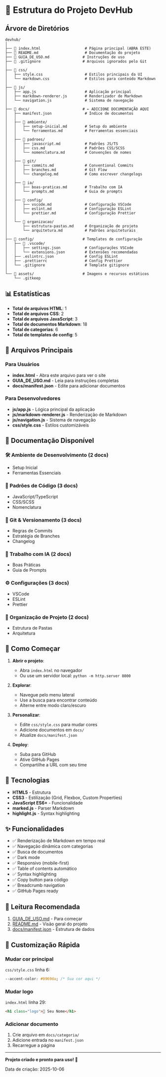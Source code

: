 # 📂 Estrutura do Projeto DevHub

## Árvore de Diretórios

```
devhub/
│
├── 📄 index.html                    # Página principal (ABRA ESTE)
├── 📄 README.md                     # Documentação do projeto
├── 📄 GUIA_DE_USO.md               # Instruções de uso
├── 📄 .gitignore                   # Arquivos ignorados pelo Git
│
├── 📁 css/
│   ├── style.css                   # Estilos principais da UI
│   └── markdown.css                # Estilos para conteúdo Markdown
│
├── 📁 js/
│   ├── app.js                      # Aplicação principal
│   ├── markdown-renderer.js        # Renderizador de Markdown
│   └── navigation.js               # Sistema de navegação
│
├── 📁 docs/                        # ← ADICIONE DOCUMENTAÇÃO AQUI
│   ├── manifest.json               # Índice de documentos
│   │
│   ├── 📁 ambiente/
│   │   ├── setup-inicial.md        # Setup do ambiente
│   │   └── ferramentas.md          # Ferramentas essenciais
│   │
│   ├── 📁 padroes/
│   │   ├── javascript.md           # Padrões JS/TS
│   │   ├── css.md                  # Padrões CSS/SCSS
│   │   └── nomenclatura.md         # Convenções de nomes
│   │
│   ├── 📁 git/
│   │   ├── commits.md              # Conventional Commits
│   │   ├── branches.md             # Git Flow
│   │   └── changelog.md            # Como escrever changelogs
│   │
│   ├── 📁 ia/
│   │   ├── boas-praticas.md        # Trabalho com IA
│   │   └── prompts.md              # Guia de prompts
│   │
│   ├── 📁 config/
│   │   ├── vscode.md               # Configuração VSCode
│   │   ├── eslint.md               # Configuração ESLint
│   │   └── prettier.md             # Configuração Prettier
│   │
│   └── 📁 organizacao/
│       ├── estrutura-pastas.md     # Organização de projeto
│       └── arquitetura.md          # Padrões arquiteturais
│
├── 📁 config/                      # Templates de configuração
│   ├── 📁 .vscode/
│   │   ├── settings.json           # Configurações VSCode
│   │   └── extensions.json         # Extensões recomendadas
│   ├── .eslintrc.json              # Config ESLint
│   ├── .prettierrc                 # Config Prettier
│   └── .gitignore                  # Template gitignore
│
└── 📁 assets/                      # Imagens e recursos estáticos
    └── .gitkeep
```

## 📊 Estatísticas

- **Total de arquivos HTML**: 1
- **Total de arquivos CSS**: 2
- **Total de arquivos JavaScript**: 3
- **Total de documentos Markdown**: 18
- **Total de categorias**: 6
- **Total de templates de config**: 5

## 🎯 Arquivos Principais

### Para Usuários

- **index.html** - Abra este arquivo para ver o site
- **GUIA_DE_USO.md** - Leia para instruções completas
- **docs/manifest.json** - Edite para adicionar documentos

### Para Desenvolvedores

- **js/app.js** - Lógica principal da aplicação
- **js/markdown-renderer.js** - Renderização de Markdown
- **js/navigation.js** - Sistema de navegação
- **css/style.css** - Estilos customizáveis

## 📝 Documentação Disponível

### 🛠️ Ambiente de Desenvolvimento (2 docs)
- Setup Inicial
- Ferramentas Essenciais

### 📝 Padrões de Código (3 docs)
- JavaScript/TypeScript
- CSS/SCSS
- Nomenclatura

### 🔀 Git & Versionamento (3 docs)
- Regras de Commits
- Estratégia de Branches
- Changelog

### 🤖 Trabalho com IA (2 docs)
- Boas Práticas
- Guia de Prompts

### ⚙️ Configurações (3 docs)
- VSCode
- ESLint
- Prettier

### 📁 Organização de Projeto (2 docs)
- Estrutura de Pastas
- Arquitetura

## 🚀 Como Começar

1. **Abrir o projeto**:
   - Abra `index.html` no navegador
   - Ou use um servidor local: `python -m http.server 8000`

2. **Explorar**:
   - Navegue pelo menu lateral
   - Use a busca para encontrar conteúdo
   - Alterne entre modo claro/escuro

3. **Personalizar**:
   - Edite `css/style.css` para mudar cores
   - Adicione documentos em `docs/`
   - Atualize `docs/manifest.json`

4. **Deploy**:
   - Suba para GitHub
   - Ative GitHub Pages
   - Compartilhe a URL com seu time

## 🔧 Tecnologias

- **HTML5** - Estrutura
- **CSS3** - Estilização (Grid, Flexbox, Custom Properties)
- **JavaScript ES6+** - Funcionalidade
- **marked.js** - Parser Markdown
- **highlight.js** - Syntax highlighting

## ✨ Funcionalidades

- ✅ Renderização de Markdown em tempo real
- ✅ Navegação dinâmica com categorias
- ✅ Busca de documentos
- ✅ Dark mode
- ✅ Responsivo (mobile-first)
- ✅ Table of contents automático
- ✅ Syntax highlighting
- ✅ Copy button para código
- ✅ Breadcrumb navigation
- ✅ GitHub Pages ready

## 📖 Leitura Recomendada

1. [GUIA_DE_USO.md](GUIA_DE_USO.md) - Para começar
2. [README.md](README.md) - Visão geral do projeto
3. [docs/manifest.json](docs/manifest.json) - Estrutura de dados

## 🎨 Customização Rápida

### Mudar cor principal
`css/style.css` linha 6:
```css
--accent-color: #0969da; /* Sua cor aqui */
```

### Mudar logo
`index.html` linha 29:
```html
<h1 class="logo">🤖 Seu Nome</h1>
```

### Adicionar documento
1. Crie arquivo em `docs/categoria/`
2. Adicione entrada no `manifest.json`
3. Recarregue a página

---

**Projeto criado e pronto para uso! 🎉**

Data de criação: 2025-10-06
